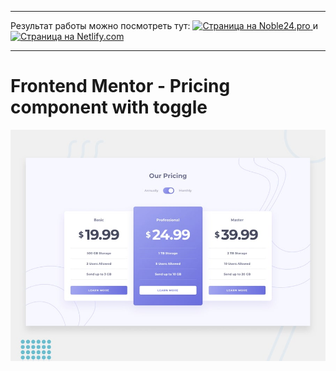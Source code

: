 * * *
Результат работы можно посмотреть тут: <a href="https://pricing-js.noble24.pro/" target="_blank"> <img src="https://img.shields.io/badge/Site-Noble24.pro-orange?style=for-the-badge" alt="Страница на Noble24.pro"> </a> и <a href="https://pricing-js.netlify.app/" target="_blank"> <img src="https://img.shields.io/badge/Site-Nitlify.com-blue?style=for-the-badge" alt="Страница на Netlify.com"> </a> 
* * *

# Frontend Mentor - Pricing component with toggle

![Design preview for the Pricing component with toggle](./design/desktop-preview.jpg)
